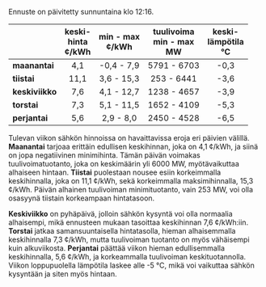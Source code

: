 Ennuste on päivitetty sunnuntaina klo 12:16.

|            | keski-<br>hinta<br>¢/kWh | min - max<br>¢/kWh | tuulivoima<br>min - max<br>MW | keski-<br>lämpötila<br>°C |
|:-------------|:----------------:|:----------------:|:-------------:|:-------------:|
| **maanantai** | 4,1 | -0,4 - 7,9 | 5791 - 6703 | -0,3 |
| **tiistai**   | 11,1 | 3,6 - 15,3 | 253 - 6441 | -3,6 |
| **keskiviikko** | 7,6 | 4,1 - 12,7 | 1238 - 4657 | -3,9 |
| **torstai** | 7,3 | 5,1 - 11,5 | 1652 - 4109 | -5,3 |
| **perjantai** | 5,6 | 2,9 - 8,0 | 2450 - 4528 | -6,5 |

Tulevan viikon sähkön hinnoissa on havaittavissa eroja eri päivien välillä. **Maanantai** tarjoaa erittäin edullisen keskihinnan, joka on 4,1 ¢/kWh, ja siinä on jopa negatiivinen minimihinta. Tämän päivän voimakas tuulivoimatuotanto, joka on keskimäärin yli 6000 MW, myötävaikuttaa alhaiseen hintaan. **Tiistai** puolestaan nousee esiin korkeimmalla keskihinnalla, joka on 11,1 ¢/kWh, sekä korkeimmalla maksimihinnalla, 15,3 ¢/kWh. Päivän alhainen tuulivoiman minimituotanto, vain 253 MW, voi olla osasyynä tiistain korkeampaan hintatasoon.

**Keskiviikko** on pyhäpäivä, jolloin sähkön kysyntä voi olla normaalia alhaisempi, mikä ennusteen mukaan tasoittaa keskihinnan 7,6 ¢/kWh:iin. **Torstai** jatkaa samansuuntaisella hintatasolla, hieman alhaisemmalla keskihinnalla 7,3 ¢/kWh, mutta tuulivoiman tuotanto on myös vähäisempi kuin alkuviikosta. **Perjantai** päättää viikon hieman edullisemmalla keskihinnalla, 5,6 ¢/kWh, ja korkeammalla tuulivoiman keskituotannolla. Viikon loppupuolella lämpötila laskee alle -5 °C, mikä voi vaikuttaa sähkön kysyntään ja siten myös hintaan.
